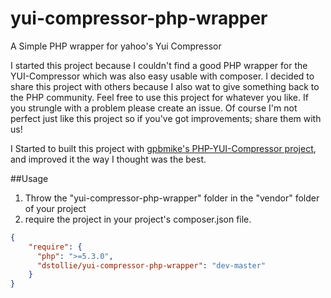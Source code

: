yui-compressor-php-wrapper
==========================

A Simple PHP wrapper for yahoo's Yui Compressor

I started this project because I couldn't find a good PHP wrapper for the YUI-Compressor which was also easy usable with composer.
I decided to share this project with others because I also wat to give something back to the PHP community. Feel free to use this project for whatever you like. If you strungle with a problem please create an issue. Of course I'm not perfect just like this project so if you've got improvements; share them with us!

I Started to built this project with [gpbmike's PHP-YUI-Compressor project][1], and improved it the way I thought was the best.

##Usage
1. Throw the "yui-compressor-php-wrapper" folder in the "vendor" folder of your project
2. require the project in your project's composer.json file.
```json
{
    "require": {
      "php": ">=5.3.0",
      "dstollie/yui-compressor-php-wrapper": "dev-master"
    }
}
```

[1]: https://github.com/gpbmike/PHP-YUI-Compressor
